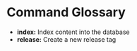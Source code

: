# Command Glossary

* **index:** Index content into the database
* **release:** Create a new release tag
